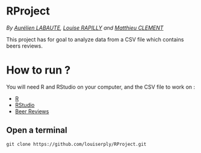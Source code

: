 # RProject
_By [Aurélien LABAUTE](https://github.com/Loreo), [Louise RAPILLY](https://github.com/louiserply) and [Matthieu CLEMENT](https://github.com/Matthiosso)_

This project has for goal to analyze data from a CSV file which contains beers reviews.

How to run ?
====================

You will need R and RStudio on your computer, and the CSV file to work on :

* [R](https://www.r-project.org/)
* [RStudio](https://www.rstudio.com/)
* [Beer Reviews](http://www.aliquote.org/cours/2016_ESME/data/beer_reviews.csv)


Open a terminal
---------------

    git clone https://github.com/louiserply/RProject.git
